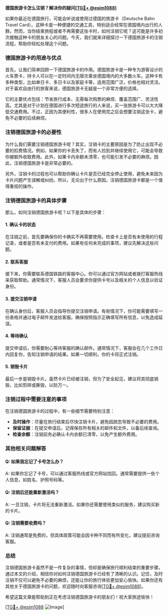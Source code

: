 **德国旅游卡怎么注销？解决你的疑问[[TG💪+ @esim1088](https://t.me/s/esim1088)]**

如果你最近在德国旅行，可能会听说或使用过德国的旅游卡（Deutsche Bahn Travel Card）。这种卡是一种便捷的交通工具，特别适合经常在德国境内出行的人群。然而，当你结束旅程或者不再需要这张卡时，如何注销它呢？这可能是许多初次接触这种卡的朋友关心的问题。今天，我们就来详细探讨一下德国旅游卡的注销流程，帮助你轻松处理这个问题。

### 德国旅游卡的用途与优点

首先，让我们简单回顾一下德国旅游卡的作用。德国旅游卡是一种专为游客设计的火车票卡，持卡人可以在一定时间内无限次乘坐德国境内的大多数火车。这种卡有多种类型，比如单日卡、多日卡以及家庭卡等，适用范围广泛，价格也相对灵活。对于喜欢自由行的旅客来说，德国旅游卡无疑是一个非常方便的选择。

它的主要优点包括：节省旅行成本、无需每次购票的麻烦、覆盖范围广、灵活性高。尤其是对于计划在德国进行多次短途旅行的人来说，买一张旅游卡可以大大降低交通费用。不过，正因为其便利性，很多人在使用完之后会想要注销这张卡，避免不必要的后续麻烦。

### 注销德国旅游卡的必要性

为什么我们需要注销德国旅游卡呢？其实，注销卡的主要原因是为了防止出现不必要的扣费情况。例如，如果你的卡丢失了，而有人捡到并继续使用它，可能会导致你被额外收取费用。此外，如果卡内余额未清零，也可能引发不必要的麻烦。因此，注销德国旅游卡是非常必要的。

另外，注销卡的过程也可以帮助你确认卡片是否已经完全停止使用，避免未来因为卡片问题产生误解或纠纷。所以，无论出于什么原因，注销德国旅游卡都是一个值得重视的操作。

### 注销德国旅游卡的具体步骤

那么，如何注销德国旅游卡呢？以下是具体的步骤：

#### 1. 确认卡的状态

在注销之前，首先要确保你的卡确实不再需要使用。检查卡上是否有未使用的行程记录，或者是否有未支付的费用。如果有任何未完成的事项，建议先解决这些问题。

#### 2. 联系客服

接下来，你需要联系德国铁路的客服中心。你可以通过官方网站或者拨打客服热线来获取帮助。通常情况下，客服人员会要求你提供卡号以及相关的个人信息以验证身份。

#### 3. 提交注销申请

在确认身份后，客服人员会指导你提交注销申请。有些情况下，你可能需要填写一份表格并通过电子邮件发送给客服。确保按照指示正确填写所有信息，以免造成延误。

#### 4. 等待确认

提交申请后，你需要耐心等待客服的确认邮件。通常情况下，客服会在几个工作日内回复你，告知注销申请的结果。如果一切顺利，你的卡将正式注销。

#### 5. 销毁卡片

最后一步是销毁卡片。虽然卡片已经被注销，但为了安全起见，建议将其彻底销毁，比如剪碎或撕毁，以防万一。

### 注销过程中需要注意的事项

在注销德国旅游卡的过程中，有一些细节需要特别注意：

- **及时操作**：尽量在旅行结束后尽快注销卡片，避免因疏忽导致不必要的费用。
- **保留证据**：在提交申请后，记得保存所有相关的邮件和文件，以备后续查询。
- **检查余额**：注销前务必确认卡内余额已清零，以免产生额外费用。

### 其他相关问题解答

#### Q: 如果我忘记了卡号怎么办？

A: 如果你忘记了卡号，可以通过客服热线或官方网站找回。通常需要提供一些个人信息，如姓名、护照号码等。

#### Q: 注销后还能重新激活吗？

A: 一旦注销，卡片将无法重新激活。如果你还需要使用类似的服务，建议购买新的卡片。

#### Q: 注销需要收费吗？

A: 注销通常是免费的，但具体政策可能会因卡种不同而有所变化，建议提前咨询客服。

### 总结

注销德国旅游卡虽然不是一件复杂的事情，但却是确保旅行顺利结束的重要步骤。通过本文的介绍，相信你对如何注销德国旅游卡已经有了清晰的认识。记住，及时注销不仅可以避免不必要的麻烦，还能让你的旅行体验更加安心愉快。如果你还有其他关于德国旅游卡的问题，欢迎随时向客服咨询[[TG💪+ @esim1088](https://t.me/s/esim1088)]。

希望这篇文章能帮助到正在考虑注销德国旅游卡的朋友们！祝大家旅途愉快！

[[TG💪+ @esim1088](https://t.me/s/esim1088) ![Image](https://i.postimg.cc/4NQfJmqS/Snipaste-2025-05-13-00-14-12.png)]